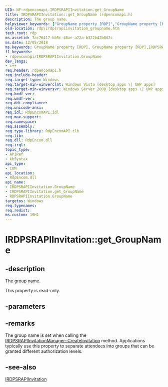 ```yaml
---
UID: NF:rdpencomapi.IRDPSRAPIInvitation.get_GroupName
title: IRDPSRAPIInvitation::get_GroupName (rdpencomapi.h)
description: The group name.helpviewer_keywords: ["GroupName property [RDP]","GroupName property [RDP]","IRDPSRAPIInvitation interface","GroupName property [RDP]","RDPSRAPIInvitation object","IRDPSRAPIInvitation interface [RDP]","GroupName property","IRDPSRAPIInvitation.GroupName","IRDPSRAPIInvitation.get_GroupName","IRDPSRAPIInvitation::GroupName","IRDPSRAPIInvitation::get_GroupName","RDPSRAPIInvitation object [RDP]","GroupName property","get_GroupName","rdp.irdpsrapiinvitation_groupname","rdpencomapi/IRDPSRAPIInvitation::GroupName","rdpencomapi/IRDPSRAPIInvitation::get_GroupName"]
old-location: rdp\irdpsrapiinvitation_groupname.htm
tech.root: rdp
ms.assetid: 7ac76417-bb5c-40ae-a22a-b322b42b0d2c
ms.date: 12/05/2018
ms.keywords: GroupName property [RDP], GroupName property [RDP],IRDPSRAPIInvitation interface, GroupName property [RDP],RDPSRAPIInvitation object, IRDPSRAPIInvitation interface [RDP],GroupName property, IRDPSRAPIInvitation.GroupName, IRDPSRAPIInvitation.get_GroupName, IRDPSRAPIInvitation::GroupName, IRDPSRAPIInvitation::get_GroupName, RDPSRAPIInvitation object [RDP],GroupName property, get_GroupName, rdp.irdpsrapiinvitation_groupname, rdpencomapi/IRDPSRAPIInvitation::GroupName, rdpencomapi/IRDPSRAPIInvitation::get_GroupName
f1_keywords:
- rdpencomapi/IRDPSRAPIInvitation.GroupName
dev_langs:
- c++
req.header: rdpencomapi.h
req.include-header: 
req.target-type: Windows
req.target-min-winverclnt: Windows Vista [desktop apps \| UWP apps]
req.target-min-winversvr: Windows Server 2008 [desktop apps \| UWP apps]
req.kmdf-ver: 
req.umdf-ver: 
req.ddi-compliance: 
req.unicode-ansi: 
req.idl: RdpEncomAPI.idl
req.max-support: 
req.namespace: 
req.assembly: 
req.type-library: RdpEncomAPI.tlb
req.lib: 
req.dll: RdpEncom.dll
req.irql: 
topic_type:
- APIRef
- kbSyntax
api_type:
- COM
api_location:
- RdpEncom.dll
api_name:
- IRDPSRAPIInvitation.GroupName
- IRDPSRAPIInvitation.get_GroupName
- RDPSRAPIInvitation.GroupName
targetos: Windows
req.typenames: 
req.redist: 
ms.custom: 19H1
---
```


# IRDPSRAPIInvitation::get_GroupName


## -description


The group name.

This property is read-only.


## -parameters


## -remarks



The group name is set when calling the <a href="https://docs.microsoft.com/windows/desktop/api/rdpencomapi/nf-rdpencomapi-irdpsrapiinvitationmanager-createinvitation">IRDPSRAPIInvitationManager::CreateInvitation</a> method. Applications typically use this property to separate attendees into groups that can be granted different authorization levels.




## -see-also




<a href="https://docs.microsoft.com/windows/desktop/api/rdpencomapi/nn-rdpencomapi-irdpsrapiinvitation">IRDPSRAPIInvitation</a>
 

 

